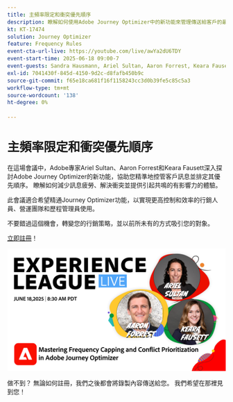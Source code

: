 ```yaml
---
title: 主頻率限定和衝突優先順序
description: 瞭解如何使用Adobe Journey Optimizer中的新功能來管理傳送給客戶的最重要訊息並排定其優先順序。
kt: KT-17474
solution: Journey Optimizer
feature: Frequency Rules
event-cta-url-live: https://youtube.com/live/awYa2dU6TDY
event-start-time: 2025-06-18 09:00-7
event-guests: Sandra Hausmann, Ariel Sultan, Aaron Forrest, Keara Fausett
exl-id: 7041430f-845d-4150-9d2c-d8fafb450b9c
source-git-commit: f65e18ca681f16f1158243cc3d0b39fe5c85c5a3
workflow-type: tm+mt
source-wordcount: '138'
ht-degree: 0%

---
```


# 主頻率限定和衝突優先順序

在這場會議中，Adobe專家Ariel Sultan、Aaron Forrest和Keara Fausett深入探討Adobe Journey Optimizer的新功能，協助您精準地控管客戶訊息並排定其優先順序。 瞭解如何減少訊息疲勞、解決衝突並提供引起共鳴的有影響力的體驗。

此會議適合希望精通Journey Optimizer功能，以實現更高控制和效率的行銷人員、營運團隊和歷程管理員使用。

不要錯過這個機會，轉變您的行銷策略，並以前所未有的方式吸引您的對象。

[立即註冊](https://engage.adobe.com/ExpLeagueLive-250618.html?trackingid=MH16S65T&amp;mv=email)！

![webbanner](/help/experience-league-live/episodes/assets/exl-live-web-banner-20250618.png)

做不到？ 無論如何註冊，我們之後都會將錄製內容傳送給您。 我們希望在那裡見到您！

